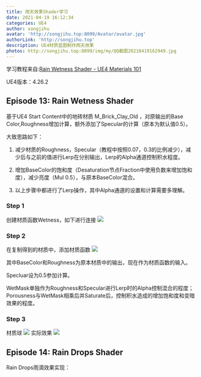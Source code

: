 ```yaml
---
title: 雨天效果Shader学习
date: 2021-04-19 16:12:34
categories: UE4
author: songjihu
avatar: 'http://songjihu.top:8099/Avatar/avatar.jpg'
authorLink: 'http://songjihu.top'
description: UE4材质蓝图制作雨天效果
photos: http://songjihu.top:8099/img/my/QQ截图20210419162949.jpg
---
```


学习教程来自:[Rain Wetness Shader - UE4 Materials 101](https://www.youtube.com/watch?v=5eyq2FJ6lig)

UE4版本：4.26.2
## Episode 13: Rain Wetness Shader
基于UE4 Start Content中的地砖材质 M_Brick_Clay_Old ，对原输出的Base Color,Roughness增加计算，额外添加了Specular的计算（原本为默认值0.5）。

大致思路如下：

1. 减少材质的Roughness，Specular（教程中按照0.07，0.3的比例减少），减少后与之前的值进行Lerp在分别输出，Lerp的Alpha通道控制积水程度。

2. 增加BaseColor的饱和度（Desaturation节点Fraction中使用负数来增加饱和度），减少亮度（Mul 0.5），与原本BaseColor混合。
3. 以上步骤中都进行了Lerp操作，其中Alpha通道的设置和计算需要多理解。

### Step 1
创建材质函数Wetness，如下进行连接
![](http://songjihu.top:8099/img/my/QQ截图20210419164921.jpg)
### Step 2
在复制得到的材质中，添加材质函数
![](http://songjihu.top:8099/img/my/QQ截图20210419165628.jpg)

其中BaseColor和Roughness为原本材质中的输出，现在作为材质函数的输入。

Specluar设为0.5参加计算。

WetMask单独作为Roughness和Specular进行Lerp时的Alpha控制混合的程度；Porousness与WetMask相乘后并Saturate后，控制积水造成的增加饱和度和变暗效果的程度。
### Step 3
材质球
![](http://songjihu.top:8099/img/my/QQ截图20210419173357.jpg)
实际效果
![](http://songjihu.top:8099/img/my/QQ截图20210419162949.jpg)

## Episode 14: Rain Drops Shader
Rain Drops雨滴效果实现：


